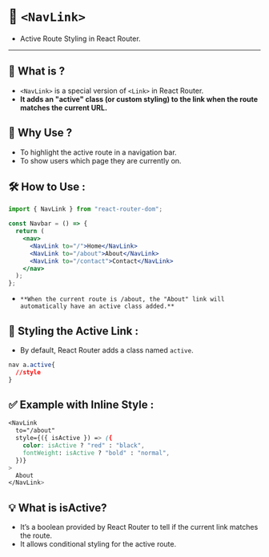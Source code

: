 # 🔗 `<NavLink>` 
- Active Route Styling in React Router.
---

## 📌 What is <NavLink>?
- `<NavLink>` is a special version of `<Link>` in React Router.
- **It adds an "active" class (or custom styling) to the link when the route matches the current URL.**

## 🎯 Why Use <NavLink>?
- To highlight the active route in a navigation bar.
- To show users which page they are currently on.

## 🛠 How to Use : 
```jsx
import { NavLink } from "react-router-dom";

const Navbar = () => {
  return (
    <nav>
      <NavLink to="/">Home</NavLink>
      <NavLink to="/about">About</NavLink>
      <NavLink to="/contact">Contact</NavLink>
    </nav>
  );
};
```
- `**When the current route is /about, the "About" link will automatically have an active class added.**`

## 🎨 Styling the Active Link : 
- By default, React Router adds a class named `active`.
```css
nav a.active{
  //style
}
```
## ✅ Example with Inline Style :
```css
<NavLink
  to="/about"
  style={({ isActive }) => ({
    color: isActive ? "red" : "black",
    fontWeight: isActive ? "bold" : "normal",
  })}
>
  About
</NavLink>
```

## 💡 What is isActive?
- It’s a boolean provided by React Router to tell if the current link matches the route.
- It allows conditional styling for the active route.
